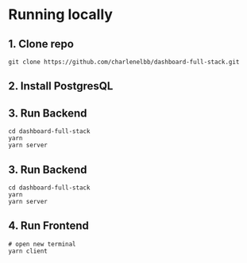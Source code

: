 # Running locally

## 1. Clone repo

```
git clone https://github.com/charlenelbb/dashboard-full-stack.git
```

## 2. Install PostgresQL

## 3. Run Backend

```
cd dashboard-full-stack
yarn
yarn server
```

## 3. Run Backend

```
cd dashboard-full-stack
yarn
yarn server
```

## 4. Run Frontend

```
# open new terminal
yarn client
```
